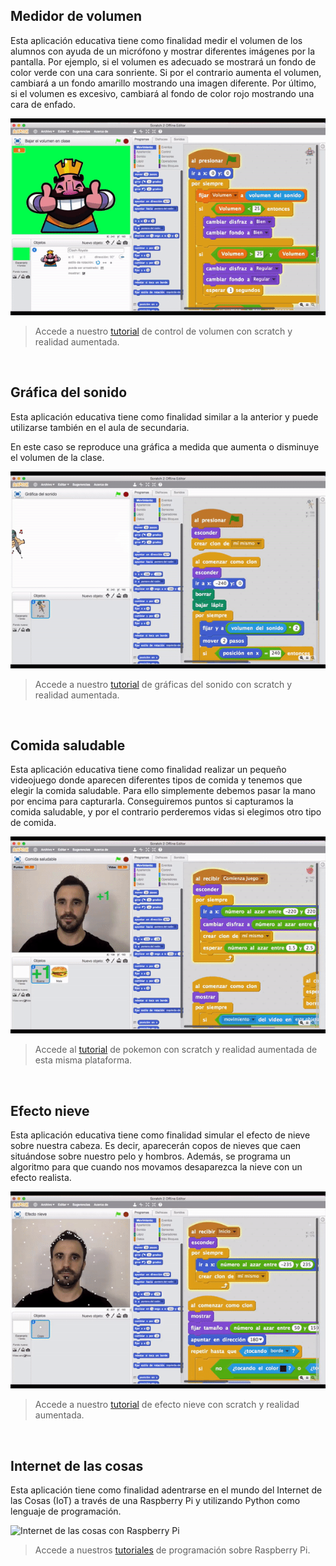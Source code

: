 <!--
### Taller de Realidad Aumentada

En 2018 fuimos invitados para realizar un taller de realidad aumentada destinado principalmente a maestros y maestras de educación infantil y primaria. El objetivo consistía en introducir el lenguaje de programación por bloques Scratch como aplicación en el aula.

![](img/taller-ra.jpg "Taller de Realidad Aumentada con Scratch")


### Taller de Internet de las Cosas

En 2019 fuimos invitados para realizar un taller de internet de las cosas destinado principalmente a profesores de educación secundaria. El objetivo consistía en introducir los lenguajes de programación textuales como Python y el uso de la Raspberry Pi como aplicación en el aula.

![](img/taller-iot.jpg "Taller de Internet de las Cosas con raspberry Pi")



<br />
-->
## Medidor de volumen

Esta aplicación educativa tiene como finalidad medir el volumen de los alumnos con ayuda de un micrófono y mostrar diferentes imágenes por la pantalla. Por ejemplo, si el volumen es adecuado se mostrará un fondo de color verde con una cara sonriente. Si por el contrario aumenta el volumen, cambiará a un fondo amarillo mostrando una imagen diferente. Por último, si el volumen es excesivo, cambiará al fondo de color rojo mostrando una cara de enfado.

![](img/volumen.gif "Medidor de volumen programado con Scratch")

> Accede a nuestro [tutorial](https://www.programoergosum.es/tutoriales/control-de-volumen-con-scratch-2) de control de volumen con scratch y realidad aumentada.



<br />



## Gráfica del sonido

Esta aplicación educativa tiene como finalidad similar a la anterior y puede utilizarse también en el aula de secundaria. 

En este caso se reproduce una gráfica a medida que aumenta o disminuye el volumen de la clase.

![](img/grafica.gif "Gráfica del sonido programado con Scratch")

> Accede a nuestro [tutorial](https://www.programoergosum.es/tutoriales/graficas-de-audio-con-scratch-2) de gráficas del sonido con scratch y realidad aumentada.



<br />



## Comida saludable

Esta aplicación educativa tiene como finalidad realizar un pequeño videojuego donde aparecen diferentes tipos de comida y tenemos que elegir la comida saludable. Para ello simplemente debemos pasar la mano por encima para capturarla. Conseguiremos puntos si capturamos la comida saludable, y por el contrario perderemos vidas si elegimos otro tipo de comida.

![](img/pokemon.gif "Comida saludable programado con Scratch")

> Accede al [tutorial](https://www.programoergosum.es/tutoriales/pokemon-go-con-scratch-2) de pokemon con scratch y realidad aumentada de esta misma plataforma.



<br />



## Efecto nieve

Esta aplicación educativa tiene como finalidad simular el efecto de nieve sobre nuestra cabeza. Es decir, aparecerán copos de nieves que caen situándose sobre nuestro pelo y hombros. Además, se programa un algoritmo para que cuando nos movamos desaparezca la nieve con un efecto realista.

![](img/nieve.gif "Efecto nieve programado con Scratch")

> Accede a nuestro [tutorial](https://www.programoergosum.es/tutoriales/efecto-nieve-con-scratch-2) de efecto nieve con scratch y realidad aumentada.



<br />



## Internet de las cosas

Esta aplicación tiene como finalidad adentrarse en el mundo del Internet de las Cosas (IoT) a través de una Raspberry Pi y utilizando Python como lenguaje de programación.

![](img/iot.gif "Internet de las cosas con Raspberry Pi")

> Accede a nuestros [tutoriales](https://www.programoergosum.es/tutoriales/tags/raspberry-pi) de programación sobre Raspberry Pi.
